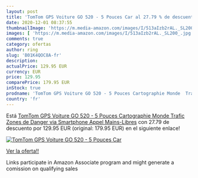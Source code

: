 ```yaml
---
layout: post
title: 'TomTom GPS Voiture GO 520 - 5 Pouces Car al 27.79 % de descuento'
date: 2020-12-01 08:37:55
thumbnailImage: 'https://m.media-amazon.com/images/I/513aIzb2rAL._SL200_.jpg'
images: [ 'https://m.media-amazon.com/images/I/513aIzb2rAL._SL200_.jpg' ]
comments: true
category: ofertas
author: ring
slug: 'B01K4QOC8A-fr'
description:
actualPrice: 129.95 EUR
currency: EUR
price: 129.95
comparePrice: 179.95 EUR
inStock: true
prodname: 'TomTom GPS Voiture GO 520 - 5 Pouces Cartographie Monde  Trafic  Zones de Danger via Smartphone  Appel Mains-Libres'
country: 'fr'
---
```


Está [TomTom GPS Voiture GO 520 - 5 Pouces Cartographie Monde  Trafic  Zones de Danger via Smartphone  Appel Mains-Libres](https://www.amazon.fr/dp/B01K4QOC8A/?tag=tolees0d-21) con 27.79 de descuento por 129.95 EUR (original: 179.95 EUR) en el siguiente enlace!

[![TomTom GPS Voiture GO 520 - 5 Pouces Car](https://m.media-amazon.com/images/I/513aIzb2rAL._SL200_.jpg)](https://www.amazon.fr/dp/B01K4QOC8A/?tag=tolees0d-21)

[Ver la oferta!!](https://www.amazon.fr/dp/B01K4QOC8A/?tag=tolees0d-21)

Links participate in Amazon Associate program and might generate a comission on qualifying sales


